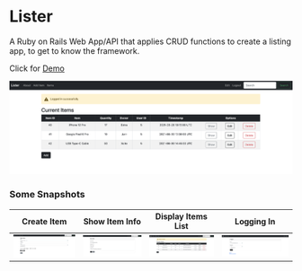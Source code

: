 # Lister

A Ruby on Rails Web App/API that applies CRUD functions to create a listing app, to get to know the framework.

Click for [Demo](https://lister-ror.herokuapp.com/)

![Listet](assets/items_table.png)

### Some Snapshots
Create Item  |  Show Item Info  |  Display Items List  |  Logging In
:-------------------------:|:-------------------------:|:-------------------------:|:-------------------------:
![Lister_Ruby_on_Rails](assets/create_item.png)  |  ![Lister_Ruby_on_Rails](assets/item_info.png)  |  ![Lister_Ruby_on_Rails](assets/items_table.png)  |  ![Lister_Ruby_on_Rails](assets/login.png)
